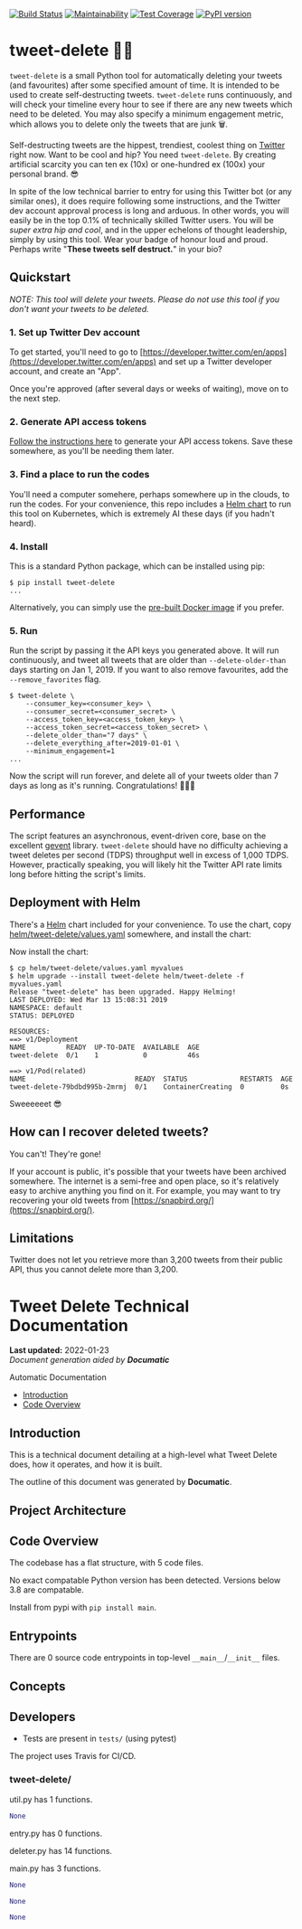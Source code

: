 [![Build Status](https://travis-ci.org/brndnmtthws/tweet-delete.svg?branch=master)](https://travis-ci.org/brndnmtthws/tweet-delete) [![Maintainability](https://api.codeclimate.com/v1/badges/f50f5c31185dd44e5611/maintainability)](https://codeclimate.com/github/brndnmtthws/tweet-delete/maintainability) [![Test Coverage](https://api.codeclimate.com/v1/badges/f50f5c31185dd44e5611/test_coverage)](https://codeclimate.com/github/brndnmtthws/tweet-delete/test_coverage) [![PyPI version](https://badge.fury.io/py/tweet-delete.svg)](https://badge.fury.io/py/tweet-delete)

# tweet-delete 🦜🔫

`tweet-delete` is a small Python tool for automatically deleting your tweets (and favourites)
after some specified amount of time. It is intended to be used to create
self-destructing tweets. `tweet-delete` runs continuously, and will check
your timeline every hour to see if there are any new tweets which
need to be deleted. You may also specify a minimum engagement metric, which
allows you to delete only the tweets that are junk 🗑.

Self-destructing tweets are the hippest, trendiest, coolest thing on
[Twitter](https://twitter.com/) right now. Want to be cool and hip? You need
`tweet-delete`. By creating artificial scarcity you can ten ex (10x) or
one-hundred ex (100x) your personal brand. 😎

In spite of the low technical barrier to entry for using this Twitter bot (or
any similar ones), it does require following some instructions, and the
Twitter dev account approval process is long and arduous. In other words, you
will easily be in the top 0.1% of technically skilled Twitter users. You will
be _super extra hip and cool_, and in the upper echelons of thought
leadership, simply by using this tool. Wear your badge of honour loud and
proud. Perhaps write "**These tweets self destruct.**" in your bio?

## Quickstart

_NOTE: This tool will delete your tweets. Please do not use this tool if you
don't want your tweets to be deleted._

### 1. Set up Twitter Dev account

To get started, you'll need to go to
[https://developer.twitter.com/en/apps](https://developer.twitter.com/en/apps)
and set up a Twitter developer account, and create an "App".

Once you're approved (after several days or weeks of waiting), move on to the
next step.

### 2. Generate API access tokens

[Follow the instructions
here](https://developer.twitter.com/en/docs/basics/authentication/guides/access-tokens)
to generate your API access tokens. Save these somewhere, as you'll be
needing them later.

### 3. Find a place to run the codes

You'll need a computer somehere, perhaps somewhere up in the clouds, to run
the codes. For your convenience, this repo includes a [Helm
chart](https://helm.sh/) to run this tool on Kubernetes, which is extremely
AI these days (if you hadn't heard).

### 4. Install

This is a standard Python package, which can be installed using pip:

```ShellSession
$ pip install tweet-delete
...
```

Alternatively, you can simply use the [pre-built Docker
image](https://hub.docker.com/r/brndnmtthws/tweet-delete) if you prefer.

### 5. Run

Run the script by passing it the API keys you generated above. It will run
continuously, and tweet all tweets that are older than `--delete-older-than`
days starting on Jan 1, 2019. If you want to also remove favourites, add the `--remove_favorites` flag.

```ShellSession
$ tweet-delete \
    --consumer_key=<consumer_key> \
    --consumer_secret=<consumer_secret> \
    --access_token_key=<access_token_key> \
    --access_token_secret=<access_token_secret> \
    --delete_older_than="7 days" \
    --delete_everything_after=2019-01-01 \
    --minimum_engagement=1
...
```

Now the script will run forever, and delete all of your tweets older than 7
days as long as it's running. Congratulations! 🎉🎊🥳

## Performance

The script features an asynchronous, event-driven core, base on the excellent
[gevent](http://www.gevent.org/) library. `tweet-delete` should have no
difficulty achieving a tweet deletes per second (TDPS) throughput well in
excess of 1,000 TDPS. However, practically speaking, you will likely hit the
Twitter API rate limits long before hitting the script's limits.

## Deployment with Helm

There's a [Helm](https://helm.sh/) chart included for your convenience. To use the chart, copy [helm/tweet-delete/values.yaml](helm/tweet-delete/values.yaml) somewhere, and install the chart:

Now install the chart:

```ShellSession
$ cp helm/tweet-delete/values.yaml myvalues
$ helm upgrade --install tweet-delete helm/tweet-delete -f myvalues.yaml
Release "tweet-delete" has been upgraded. Happy Helming!
LAST DEPLOYED: Wed Mar 13 15:08:31 2019
NAMESPACE: default
STATUS: DEPLOYED

RESOURCES:
==> v1/Deployment
NAME          READY  UP-TO-DATE  AVAILABLE  AGE
tweet-delete  0/1    1           0          46s

==> v1/Pod(related)
NAME                           READY  STATUS             RESTARTS  AGE
tweet-delete-79bdbd995b-2mrmj  0/1    ContainerCreating  0         0s
```

Sweeeeeet 😎

## How can I recover deleted tweets?

You can't! They're gone!

If your account is public, it's possible that your tweets have been archived
somewhere. The internet is a semi-free and open place, so it's relatively
easy to archive anything you find on it. For example, you may want to try
recovering your old tweets from
[https://snapbird.org/](https://snapbird.org/).

## Limitations

Twitter does not let you retrieve more than 3,200 tweets from their public
API, thus you cannot delete more than 3,200.


# Tweet Delete Technical Documentation

**Last updated:** 2022-01-23\
_Document generation aided by **Documatic**_

Automatic Documentation

* [Introduction](#introduction)
* [Code Overview](#code-overview)

## Introduction

This is a technical document detailing
        at a high-level
        what Tweet Delete does, how it operates,
        and how it is built.

The outline of this document was generated
        by **Documatic**.
<!---Documatic-section-group: arch-start--->


## Project Architecture


<!---Documatic-section-group: arch-end--->

<!---Documatic-section-group: helloworld-start--->


## Code Overview

The codebase has a flat structure, with 5 code files.
<!---Documatic-section-helloworld: setup-start--->

No exact compatable Python version has been detected.
Versions below 3.8 are compatable.

Install from pypi with `pip install main`.



<!---Documatic-section-helloworld: setup-end--->

<!---Documatic-section-helloworld: entrypoints-start--->


## Entrypoints

There are 0 source code entrypoints in top-level `__main__`/`__init__` files.


<!---Documatic-section-helloworld: entrypoints-end--->

<!---Documatic-section-group: concept-start--->
## Concepts
<!---Documatic-section-group: concept-end--->

<!---Documatic-section-group: helloworld-end--->

<!---Documatic-section-group: dev-start--->


## Developers
<!---Documatic-section-dev: setup-start--->
* Tests are present in `tests/` (using pytest)




<!---Documatic-section-dev: setup-end--->

<!---Documatic-section-dev: ci-start--->
The project uses Travis for CI/CD.


<!---Documatic-section-dev: ci-end--->

<!---Documatic-section-group: dev-end--->

### **tweet-delete/**

util.py has 1 functions.

```python
None
```

entry.py has 0 functions.

deleter.py has 14 functions.

main.py has 3 functions.

```python
None
```

```python
None
```

```python
None
```